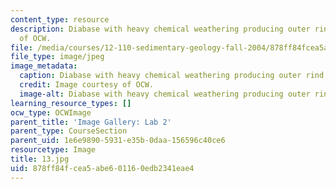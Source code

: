 ```yaml
---
content_type: resource
description: Diabase with heavy chemical weathering producing outer rind. Image courtesy
  of OCW.
file: /media/courses/12-110-sedimentary-geology-fall-2004/878ff84fcea5abe601160edb2341eae4_13.jpg
file_type: image/jpeg
image_metadata:
  caption: Diabase with heavy chemical weathering producing outer rind.
  credit: Image courtesy of OCW.
  image-alt: Diabase with heavy chemical weathering producing outer rind.
learning_resource_types: []
ocw_type: OCWImage
parent_title: 'Image Gallery: Lab 2'
parent_type: CourseSection
parent_uid: 1e6e9890-5931-e35b-0daa-156596c40ce6
resourcetype: Image
title: 13.jpg
uid: 878ff84f-cea5-abe6-0116-0edb2341eae4
---
```

